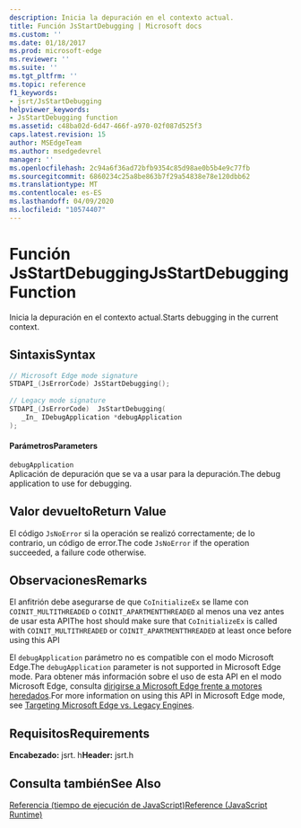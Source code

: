 ```yaml
---
description: Inicia la depuración en el contexto actual.
title: Función JsStartDebugging | Microsoft docs
ms.custom: ''
ms.date: 01/18/2017
ms.prod: microsoft-edge
ms.reviewer: ''
ms.suite: ''
ms.tgt_pltfrm: ''
ms.topic: reference
f1_keywords:
- jsrt/JsStartDebugging
helpviewer_keywords:
- JsStartDebugging function
ms.assetid: c48ba02d-6d47-466f-a970-02f087d525f3
caps.latest.revision: 15
author: MSEdgeTeam
ms.author: msedgedevrel
manager: ''
ms.openlocfilehash: 2c94a6f36ad72bfb9354c85d98ae0b5b4e9c77fb
ms.sourcegitcommit: 6860234c25a8be863b7f29a54838e78e120dbb62
ms.translationtype: MT
ms.contentlocale: es-ES
ms.lasthandoff: 04/09/2020
ms.locfileid: "10574407"
---
```

# <span data-ttu-id="62c60-103">Función JsStartDebugging</span><span class="sxs-lookup"><span data-stu-id="62c60-103">JsStartDebugging Function</span></span>
<span data-ttu-id="62c60-104">Inicia la depuración en el contexto actual.</span><span class="sxs-lookup"><span data-stu-id="62c60-104">Starts debugging in the current context.</span></span>  
  
## <span data-ttu-id="62c60-105">Sintaxis</span><span class="sxs-lookup"><span data-stu-id="62c60-105">Syntax</span></span>  
  
```cpp  
// Microsoft Edge mode signature  
STDAPI_(JsErrorCode) JsStartDebugging();  
  
// Legacy mode signature  
STDAPI_(JsErrorCode)  JsStartDebugging(  
   _In_ IDebugApplication *debugApplication  
);  
```  
  
#### <span data-ttu-id="62c60-106">Parámetros</span><span class="sxs-lookup"><span data-stu-id="62c60-106">Parameters</span></span>  
 `debugApplication`  
 <span data-ttu-id="62c60-107">Aplicación de depuración que se va a usar para la depuración.</span><span class="sxs-lookup"><span data-stu-id="62c60-107">The debug application to use for debugging.</span></span>  
  
## <span data-ttu-id="62c60-108">Valor devuelto</span><span class="sxs-lookup"><span data-stu-id="62c60-108">Return Value</span></span>  
 <span data-ttu-id="62c60-109">El código `JsNoError` si la operación se realizó correctamente; de lo contrario, un código de error.</span><span class="sxs-lookup"><span data-stu-id="62c60-109">The code `JsNoError` if the operation succeeded, a failure code otherwise.</span></span>  
  
## <span data-ttu-id="62c60-110">Observaciones</span><span class="sxs-lookup"><span data-stu-id="62c60-110">Remarks</span></span>  
 <span data-ttu-id="62c60-111">El anfitrión debe asegurarse de que `CoInitializeEx` se llame con `COINIT_MULTITHREADED` o `COINIT_APARTMENTTHREADED` al menos una vez antes de usar esta API</span><span class="sxs-lookup"><span data-stu-id="62c60-111">The host should make sure that `CoInitializeEx` is called with `COINIT_MULTITHREADED` or `COINIT_APARTMENTTHREADED` at least once before using this API</span></span>  
  
 <span data-ttu-id="62c60-112">El `debugApplication` parámetro no es compatible con el modo Microsoft Edge.</span><span class="sxs-lookup"><span data-stu-id="62c60-112">The `debugApplication` parameter is not supported in Microsoft Edge mode.</span></span> <span data-ttu-id="62c60-113">Para obtener más información sobre el uso de esta API en el modo Microsoft Edge, consulta [dirigirse a Microsoft Edge frente a motores heredados](../chakra-hosting/targeting-edge-vs-legacy-engines-in-jsrt-apis.md).</span><span class="sxs-lookup"><span data-stu-id="62c60-113">For more information on using this API in Microsoft Edge mode, see [Targeting Microsoft Edge vs. Legacy Engines](../chakra-hosting/targeting-edge-vs-legacy-engines-in-jsrt-apis.md).</span></span>  
  
## <span data-ttu-id="62c60-114">Requisitos</span><span class="sxs-lookup"><span data-stu-id="62c60-114">Requirements</span></span>  
 <span data-ttu-id="62c60-115">**Encabezado:** jsrt. h</span><span class="sxs-lookup"><span data-stu-id="62c60-115">**Header:** jsrt.h</span></span>  
  
## <span data-ttu-id="62c60-116">Consulta también</span><span class="sxs-lookup"><span data-stu-id="62c60-116">See Also</span></span>  
 [<span data-ttu-id="62c60-117">Referencia (tiempo de ejecución de JavaScript)</span><span class="sxs-lookup"><span data-stu-id="62c60-117">Reference (JavaScript Runtime)</span></span>](../chakra-hosting/reference-javascript-runtime.md)